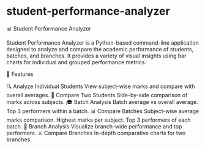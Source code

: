 # student-performance-analyzer

📊 Student Performance Analyzer

Student Performance Analyzer is a Python-based command-line application designed to analyze and compare the academic performance of students, batches, and branches. It provides a variety of visual insights using bar charts for individual and grouped performance metrics.

🚀 Features

🔍 Analyze Individual Students
View subject-wise marks and compare with overall averages.
👥 Compare Two Students
Side-by-side comparison of marks across subjects.
🎓 Batch Analysis
Batch average vs overall average.
Top 3 performers within a batch.
📊 Compare Batches
Subject-wise average marks comparison.
Highest marks per subject.
Top 3 performers of each batch.
🏫 Branch Analysis
Visualize branch-wide performance and top performers.
⚔️ Compare Branches
In-depth comparative charts for two branches.
